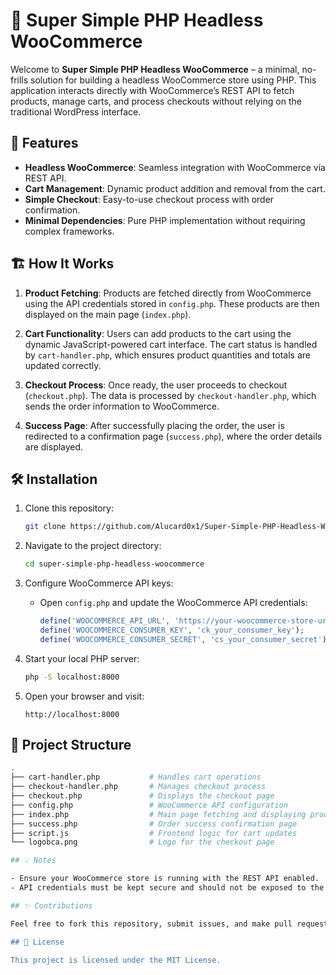 # 🛒 Super Simple PHP Headless WooCommerce

Welcome to **Super Simple PHP Headless WooCommerce** – a minimal, no-frills solution for building a headless WooCommerce store using PHP. This application interacts directly with WooCommerce’s REST API to fetch products, manage carts, and process checkouts without relying on the traditional WordPress interface.

## 🚀 Features

- **Headless WooCommerce**: Seamless integration with WooCommerce via REST API.
- **Cart Management**: Dynamic product addition and removal from the cart.
- **Simple Checkout**: Easy-to-use checkout process with order confirmation.
- **Minimal Dependencies**: Pure PHP implementation without requiring complex frameworks.
  
## 🏗️ How It Works

1. **Product Fetching**: Products are fetched directly from WooCommerce using the API credentials stored in `config.php`. These products are then displayed on the main page (`index.php`).

2. **Cart Functionality**: Users can add products to the cart using the dynamic JavaScript-powered cart interface. The cart status is handled by `cart-handler.php`, which ensures product quantities and totals are updated correctly.

3. **Checkout Process**: Once ready, the user proceeds to checkout (`checkout.php`). The data is processed by `checkout-handler.php`, which sends the order information to WooCommerce.

4. **Success Page**: After successfully placing the order, the user is redirected to a confirmation page (`success.php`), where the order details are displayed.

## 🛠️ Installation

1. Clone this repository:
    ```bash
    git clone https://github.com/Alucard0x1/Super-Simple-PHP-Headless-Woocommerce.git
    ```

2. Navigate to the project directory:
    ```bash
    cd super-simple-php-headless-woocommerce
    ```

3. Configure WooCommerce API keys:
   - Open `config.php` and update the WooCommerce API credentials:
     ```php
     define('WOOCOMMERCE_API_URL', 'https://your-woocommerce-store-url/wp-json/wc/v3/');
     define('WOOCOMMERCE_CONSUMER_KEY', 'ck_your_consumer_key');
     define('WOOCOMMERCE_CONSUMER_SECRET', 'cs_your_consumer_secret');
     ```

4. Start your local PHP server:
    ```bash
    php -S localhost:8000
    ```

5. Open your browser and visit:
    ```
    http://localhost:8000
    ```

## 📂 Project Structure

```bash
.
├── cart-handler.php           # Handles cart operations
├── checkout-handler.php       # Manages checkout process
├── checkout.php               # Displays the checkout page
├── config.php                 # WooCommerce API configuration
├── index.php                  # Main page fetching and displaying products
├── success.php                # Order success confirmation page
├── script.js                  # Frontend logic for cart updates
└── logobca.png                # Logo for the checkout page

## 💡 Notes

- Ensure your WooCommerce store is running with the REST API enabled.
- API credentials must be kept secure and should not be exposed to the client side.

## ✨ Contributions

Feel free to fork this repository, submit issues, and make pull requests. Let's make this project even better together!

## 📝 License

This project is licensed under the MIT License.
